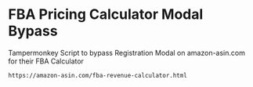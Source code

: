 # FBA Pricing Calculator Modal Bypass
Tampermonkey Script to bypass Registration Modal on amazon-asin.com for their FBA Calculator

`https://amazon-asin.com/fba-revenue-calculator.html`

